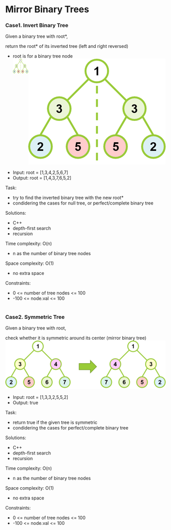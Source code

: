 # Mirror Binary Trees

### Case1. Invert Binary Tree

Given a binary tree with root*,

return the root* of its inverted tree (left and right reversed)

* root is for a binary tree node
![binary tree](images/2022-05-29_002157.png)
<a href="url"><img src="images/2022-05-29_002157.png" align="left" height="48" width="48" ></a>
- Input: root = [1,3,4,2,5,6,7]
- Output: root = [1,4,3,7,6,5,2]

Task:
- try to find the inverted binary tree with the new root*
- condidering the cases for null tree, or perfect/complete binary tree

Solutions:
- C++
- depth-first search
- recursion

Time complexity: O(n)
- n as the number of binary tree nodes

Space complexity: O(1)
- no extra space

Constraints:
- 0 <= number of tree nodes <= 100
- -100 <= node.val <= 100

#
### Case2. Symmetric Tree

Given a binary tree with root,

check whether it is symmetric around its center (mirror binary tree)
![binary tree](images/2022-05-29_002158.png)
- Input: root = [1,3,3,2,5,5,2]
- Output: true

Task:
- return true if the given tree is symmetric
- condidering the cases for perfect/complete binary tree

Solutions:
- C++
- depth-first search
- recursion

Time complexity: O(n)
- n as the number of binary tree nodes

Space complexity: O(1)
- no extra space

Constraints:
- 0 <= number of tree nodes <= 100
- -100 <= node.val <= 100
